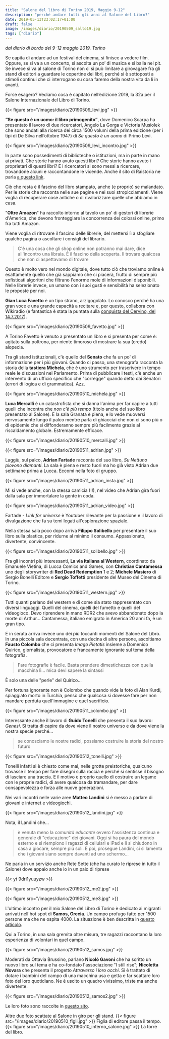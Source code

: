 ```yaml
---
title: "Salone del libro di Torino 2019, Maggio 9-12"
description: "perché andare tutti gli anni al Salone del Libro?"
date: 2019-05-13T23:02:17+01:00
draft: false
image: /images/diario/20190509_salto19.jpg
tags: ["diario"]
---
```


*dal diario di bordo del 9-12 maggio 2019. Torino*

Se capita di andare ad un festival del cinema, si finisce a vedere film. Oppure, se si va a un concerto, si ascolta un po’ di musica e si balla nel pit. Se invece si va al salone di Torino non ci si può limitare a girovagare fra gli stand di editori a guardare le copertine dei libri, perché si è sottoposti a stimoli continui che ci interrogano su cosa faremo della nostra vita da lì in avanti.

Forse esagero? Vediamo cosa è capitato nell’edizione 2019, la 32a per il Salone Internazionale del Libro di Torino.

{{< figure src="/images/diario/20190509_levi.jpg" >}}

**“Se questo è un uomo: il libro primogenito”**, dove Domenico Scarpa ha presentato il lavoro di due ricercatori, Angelo La Gorga e Victoria Musiolek che sono andati alla ricerca dei circa 1500 volumi della prima edizione (per i tipi di De Silva nell’ottobre 1947) di _Se questo è un uomo_ di Primo Levi.

{{< figure src="/images/diario/20190509_levi_incontro.jpg" >}}

In parte sono possedimenti di biblioteche o istituzioni, ma in parte in mano ai privati. Che storie hanno avuto questi libri? Che storie hanno avuto i proprietari di questi libri? E i ricercatori si sono messi a ricercare, trovandone alcuni e raccontandone le vicende.
Anche il sito di Raistoria ne parla [a questo link]([http://www.raiscuola.rai.it/articoli/maurizio-vivarelli-la-prima-edizione-di-se-questo-%C3%A8-un-uomo/43044/default.aspx](http://www.raiscuola.rai.it/articoli/maurizio-vivarelli-la-prima-edizione-di-se-questo-è-un-uomo/43044/default.aspx)).

Ciò che  resta è il fascino del libro stampato, anche (e proprio) se malandato. Per le storie che racconta nelle sue pagine e nei suoi stropicciamenti. Viene voglia di recuperare cose antiche o di rivalorizzare quelle che abbiamo in casa.



"**Oltre Amazon**" ha raccolto intorno al tavolo un po' di gestori di librerie d'America, che devono fronteggiare la concorrenza dei colossi online, primo fra tutti Amazon.

Viene voglia di ritrovare il fascino delle librerie, del mettersi lì a sfogliare qualche pagina o ascoltare i consigli del librario.

> C'è una cosa che gli shop online non potranno mai dare, dice all'incontro una libraia. È il fascino della scoperta. Il trovare qualcosa che non ci aspettavamo di trovare

Questo è molto vero nel mondo digitale, dove tutto ciò che troviamo online è esattamente quello che già sappiamo che ci piacerà, frutto di sempre più sofisticati algoritmi che filtrano l'enorme mole di informazioni disponibili. Nelle librerie invece, un umano con i suoi gusti e sensibilità ha selezionato le proposte per noi.



**Gian Luca Favetto** è un tipo strano, arzigogolato. Lo conosco perché ha una gran voce e una grande capacità a recitare e, per questo, collabora con Wikiradio (e fantastica è stata la puntata sulla [conquista del Cervino, del 14.7.2017](https://www.raiplayradio.it/audio/2017/07/La-conquista-del-Cervino---Wikiradio-del-14072017-888b0cc5-e551-4ed2-8642-13da5a6887b2.html)).

{{< figure src="/images/diario/20190509_favetto.jpg" >}}

A Torino Favetto è venuto a presentato un libro e si presenta per come è: agitato sulla poltrona, per niente timoroso di mostrare la sua (credo) alopecia.



Tra gli stand istituzionali, c'è quello del **Senato** che fa un po' di informazione per i più giovani. Quando ci passo, una stenografa racconta la storia della **tastiera Michela**, che è uno strumento per trascrivere in tempo reale le discussioni nel Parlamento. Prima di pubblicare i testi, c'è anche un intervento di un ufficio specifico che "corregge" quando detto dai Senatori (errori di logica e di grammatica). Azz.

{{< figure src="/images/diario/20190510_michela.jpg" >}}



**Luca Mercalli** è un catastrofista che si danna l'anima per far capire a tutti quelli che incontra che *non c'è più tempo* (titolo anche del suo libro presentato al Salone). E la sala Granata è piena, e lo vede muoversi nervosamente lungo il palco mentre parla di ghiacciai che non ci sono più o di epidemie che si diffonderanno sempre più facilmente grazie al riscaldamento globale. Estremamente efficace.

{{< figure src="/images/diario/20190510_mercalli.jpg" >}}



{{< figure src="/images/diario/20190511_adrian.jpg" >}}

Laggiù, sul palco, **Adrian Fartade** racconta del suo libro, *Su Nettuno piovono diamanti*. La sala è piena e resto fuori ma ho già visto Adrian due settimane prima a Lucca. Eccomi nella foto di gruppo.

{{< figure src="/images/diario/20190511_adrian_insta.jpg" >}}

Mi si vede anche, con la stessa camicia (!!), nel video che Adrian gira fuori dalla sala per immortalare la gente in coda.

{{< figure src="/images/diario/20190511_adrian_video.jpg" >}}

Fartade - *Link for universe* è Youtuber rilevante per la passione e il lavoro di divulgazione che fa su temi legati all'esplorazione spaziale.



Nella stessa sala poco dopo arriva **Filippo Solibello** per presentare il suo libro sulla plastica, per ridurne al minimo il consumo. Appassionato, divertente, convincente.

{{< figure src="/images/diario/20190511_solibello.jpg" >}}



Fra gli incontri più interessanti, **La via italiana al Western**, coordinato da Emanuele Vietina, di Lucca Comics and Games, con **Christian Cantamessa** uno degli storywriter di **Red Dead Redemption** 1 e 2; **Michele Masiero** di Sergio Bonelli Editore e **Sergio Toffetti** presidente del Museo del Cinema di Torino.

{{< figure src="/images/diario/20190511_western.jpg" >}}

Tutti quanti parlano del western e di come sia stato rappresentato con diversi linguaggi. Quelli del cinema, quelli del fumetto e quelli del videogioco. Devo riprendere in mano RDR2 che avevo abbandonato dopo la morte di Arthur… Cantamessa, italiano emigrato in America 20 anni fa, è un gran tipo.



E in serata arriva invece uno dei più toccanti momenti del Salone del Libro. In una piccola sala decentrata, con una decina di altre persone, ascoltiamo **Fausto Colombo** che ci presenta *Imago Pietatis* insieme a Domenico Quirico, giornalista, provocatore e francamente ignorante sul tema della fotografia.

> Fare fotografie è facile. Basta prendere dimestichezza con quella macchina lì… mica devi sapere la sintassi

È solo una delle "perle" del Quirico...

Per fortuna ignorante non è Colombo che quando vide la foto di Alan Kurdi, spiaggiato morto in Turchia, pensò che qualcosa si dovesse fare per non mandare perduta quell'immagine e quel sacrificio.

{{< figure src="/images/diario/20190511_colombo.jpg" >}}



Interessante anche il lavoro di **Guido Tonelli** che presenta il suo lavoro: *Genesi*. Si tratta di capire da dove viene il nostro universo e da dove viene la nostra specie perché...

> se conosciamo le nostre radici, possiamo costruire la storia del nostro futuro

{{< figure src="/images/diario/20190512_tonelli.jpg" >}}

Tonelli infatti si è chiesto come mai, nelle grotte preistoriche, qualcuno trovasse il tempo per fare disegni sulla roccia e perché si sentisse il bisogno di lasciare una traccia. E il motivo è proprio quello di costruire un legame con le proprie radici, di avere qualcosa da tramandare, per dare consapevolezza e forza alle nuove generazioni.



Nei vari incontri nelle varie aree **Matteo Landini** si è messo a parlare di giovani e internet e videogiochi.

{{< figure src="/images/diario/20190512_landini.jpg" >}}

Nota, il Landini che...

> è venuta meno la *comunità educante* ovvero l'assistenza continua e generale di "educazione" dei giovani. Oggi si ha paura del mondo esterno e si riempiono i ragazzi di cellulari e iPad e li si chiudono in casa a giocare, sempre più soli. E poi, prosegue Landini, ci si lamenta che i giovani siano sempre davanti ad uno schermo...

Ne parla in un servizio anche Rete Sette (che ha curato le riprese in tutto il Salone) dove appaio anche io in un paio di riprese

{{< yt 9dri1yuuyzw >}}

{{< figure src="/images/diario/20190512_me2.jpg" >}}

{{< figure src="/images/diario/20190512_me3.jpg" >}}



L'ultimo incontro per il mio Salone del Libro di Torino è dedicato ai migranti arrivati nell'hot spot di **Samos, Grecia**. Un campo profugo fatto per 1500 persone ma che ne ospita 4000. La situazione è ben descritta in [questo articolo](https://www.agensir.it/europa/2019/03/08/migranti-nellisola-greca-di-samos-situazione-esplosiva-lallarme-di-caritas-hellas/).

Qui a Torino, in una sala gremita oltre misura, tre ragazzi raccontano la loro esperienza di volontari in quel campo.

{{< figure src="/images/diario/20190512_samos.jpg" >}}

Moderati da Ottavia Brussino, parlano **Nicolò Gavoni** che ha scritto un nuovo libro sul tema e ha co-fondato l'associazione "I still rise"; **Nicoletta Novara** che presenta il progetto *Attraverso i loro occhi*. Si è trattato di dotare i bambini del campo di una macchina usa e getta e far scattare loro foto del loro quotidiano. Ne è uscito un quadro vivissimo, triste ma anche divertente.

{{< figure src="/images/diario/20190512_samos2.jpg" >}}

Le loro foto sono raccolte in [questo sito](https://through-oureyes.com/).

Altre due foto scattate al Salone in giro per gli stand.
{{< figure src="/images/diario/20190510_figli.jpg" >}}
Figlia di editore passa il tempo.
{{< figure src="/images/diario/20190510_interno_salone.jpg" >}}
La torre del libro.
